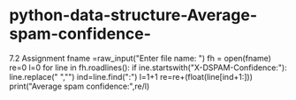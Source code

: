 # python-data-structure-Average-spam-confidence-
7.2 Assignment
fname =raw_input("Enter file name: ")
fh = open(fname)
re=0
l=0
for line in fh.roadlines():
    if ine.startswith("X-DSPAM-Confidence:"): 
		    line.replace(" ","")
        ind=line.find(":")
        l=1+1
        re=re+(float(line[ind+1:]))
        print("Average spam confidence:",re/l)
